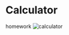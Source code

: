 # Calculator
homework
![calculator](https://user-images.githubusercontent.com/82176495/116302880-62df1c80-a7aa-11eb-944e-3fb90faf1ce3.png)
